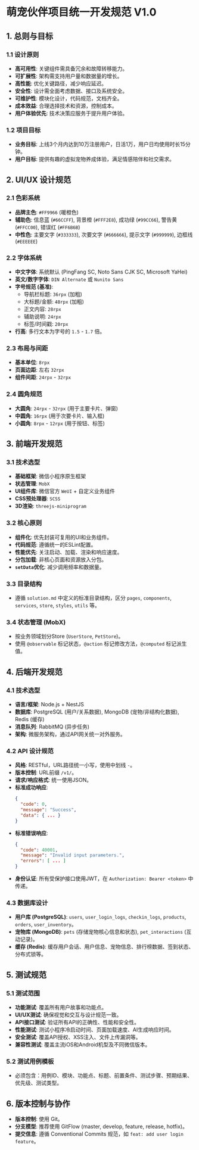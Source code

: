 # 萌宠伙伴项目统一开发规范 V1.0

## 1. 总则与目标

### 1.1 设计原则
- **高可用性**: 关键组件需具备冗余和故障转移能力。
- **可扩展性**: 架构需支持用户量和数据量的增长。
- **高性能**: 优化关键路径，减少响应延迟。
- **安全性**: 设计需全面考虑数据、接口及系统安全。
- **可维护性**: 模块化设计，代码规范，文档齐全。
- **成本效益**: 合理选择技术和资源，控制成本。
- **用户体验优先**: 技术决策应服务于提升用户体验。

### 1.2 项目目标
- **业务目标**: 上线3个月内达到10万注册用户，日活1万，用户日均使用时长15分钟。
- **用户目标**: 提供有趣的虚拟宠物养成体验，满足情感陪伴和社交需求。

## 2. UI/UX 设计规范

### 2.1 色彩系统
- **品牌主色**: `#FF9966` (暖橙色)
- **辅助色**: 信息蓝 (`#66CCFF`), 背景橙 (`#FFF2E8`), 成功绿 (`#99CC66`), 警告黄 (`#FFCC00`), 错误红 (`#FF6B6B`)
- **中性色**: 主要文字 (`#333333`), 次要文字 (`#666666`), 提示文字 (`#999999`), 边框线 (`#EEEEEE`)

### 2.2 字体系统
- **中文字体**: 系统默认 (PingFang SC, Noto Sans CJK SC, Microsoft YaHei)
- **英文/数字字体**: `DIN Alternate` 或 `Nunito Sans`
- **字号规范 (基准)**:
  - 导航栏标题: `36rpx` (加粗)
  - 大标题/金额: `48rpx` (加粗)
  - 正文内容: `28rpx`
  - 辅助说明: `24rpx`
  - 标签/时间戳: `20rpx`
- **行高**: 多行文本为字号的 `1.5` - `1.7` 倍。

### 2.3 布局与间距
- **基本单位**: `8rpx`
- **页面边距**: 左右 `32rpx`
- **组件间距**: `24rpx` - `32rpx`

### 2.4 圆角规范
- **大圆角**: `24rpx` - `32rpx` (用于主要卡片、弹窗)
- **中圆角**: `16rpx` (用于次要卡片、输入框)
- **小圆角**: `8rpx` - `12rpx` (用于按钮、标签)

## 3. 前端开发规范

### 3.1 技术选型
- **基础框架**: 微信小程序原生框架
- **状态管理**: `MobX`
- **UI组件库**: 微信官方 `WeUI` + 自定义业务组件
- **CSS预处理器**: `SCSS`
- **3D渲染**: `threejs-miniprogram`

### 3.2 核心原则
- **组件化**: 优先封装可复用的UI和业务组件。
- **代码规范**: 遵循统一的ESLint配置。
- **性能优先**: 关注启动、加载、渲染和响应速度。
- **分包加载**: 非核心页面和资源放入分包。
- **`setData`优化**: 减少调用频率和数据量。

### 3.3 目录结构
- 遵循 `solution.md` 中定义的标准目录结构，区分 `pages`, `components`, `services`, `store`, `styles`, `utils` 等。

### 3.4 状态管理 (MobX)
- 按业务领域划分Store (`UserStore`, `PetStore`)。
- 使用 `@observable` 标记状态，`@action` 标记修改方法，`@computed` 标记派生值。

## 4. 后端开发规范

### 4.1 技术选型
- **语言/框架**: Node.js + NestJS
- **数据库**: PostgreSQL (用户/关系数据), MongoDB (宠物/非结构化数据), Redis (缓存)
- **消息队列**: RabbitMQ (异步任务)
- **架构**: 微服务架构，通过API网关统一对外服务。

### 4.2 API 设计规范
- **风格**: RESTful，URL路径统一小写，使用中划线 `-`。
- **版本控制**: URL前缀 `/v1/`。
- **请求/响应格式**: 统一使用JSON。
- **标准成功响应**:
  ```json
  {
    "code": 0,
    "message": "Success",
    "data": { ... } 
  }
  ```
- **标准错误响应**:
  ```json
  {
    "code": 40001, 
    "message": "Invalid input parameters.",
    "errors": [ ... ]
  }
  ```
- **身份认证**: 所有受保护接口使用JWT，在 `Authorization: Bearer <token>` 中传递。

### 4.3 数据库设计
- **用户库 (PostgreSQL)**: `users`, `user_login_logs`, `checkin_logs`, `products`, `orders`, `user_inventory`。
- **宠物库 (MongoDB)**: `pets` (存储宠物核心信息和状态), `pet_interactions` (互动记录)。
- **缓存 (Redis)**: 缓存用户会话、用户信息、宠物信息、排行榜数据、签到状态、分布式锁等。

## 5. 测试规范

### 5.1 测试范围
- **功能测试**: 覆盖所有用户故事和功能点。
- **UI/UX测试**: 确保视觉和交互与设计规范一致。
- **API接口测试**: 验证所有API的正确性、性能和安全性。
- **性能测试**: 测试小程序冷启动时间、页面加载速度、AI生成响应时间。
- **安全测试**: 覆盖API授权、XSS注入、文件上传漏洞等。
- **兼容性测试**: 覆盖主流iOS和Android机型及不同微信版本。

### 5.2 测试用例模板
- 必须包含：用例ID、模块、功能点、标题、前置条件、测试步骤、预期结果、优先级、测试类型。

## 6. 版本控制与协作

- **版本控制**: 使用 Git。
- **分支模型**: 推荐使用 GitFlow (master, develop, feature, release, hotfix)。
- **提交信息**: 遵循 Conventional Commits 规范，如 `feat: add user login feature`。